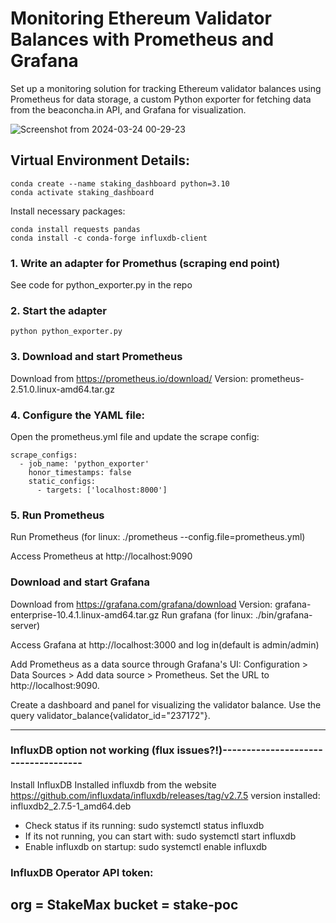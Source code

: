 # Monitoring Ethereum Validator Balances with Prometheus and Grafana
Set up a monitoring solution for tracking Ethereum validator balances using Prometheus for data storage, 
a custom Python exporter for fetching data from the beaconcha.in API, and Grafana for visualization.


![Screenshot from 2024-03-24 00-29-23](https://github.com/mickymultani/ethStaking-grafana-prometheus/assets/42827572/ab73d43f-3250-4988-a8ce-adace0f2e7a5)



## Virtual Environment Details:
```
conda create --name staking_dashboard python=3.10
conda activate staking_dashboard
```

Install necessary packages:
```
conda install requests pandas
conda install -c conda-forge influxdb-client
```

### 1. Write an adapter for Promethus (scraping end point)
See code for python_exporter.py in the repo

### 2. Start the adapter
```
python python_exporter.py
```

### 3. Download and start Prometheus
Download from https://prometheus.io/download/
Version: prometheus-2.51.0.linux-amd64.tar.gz

### 4. Configure the YAML file:
Open the prometheus.yml file  and update the scrape config:

```
scrape_configs:
  - job_name: 'python_exporter'
    honor_timestamps: false
    static_configs:
      - targets: ['localhost:8000']
```

### 5. Run Prometheus
Run Prometheus (for linux: ./prometheus --config.file=prometheus.yml)

Access Prometheus at http://localhost:9090


### Download and start Grafana
Download from https://grafana.com/grafana/download
Version: grafana-enterprise-10.4.1.linux-amd64.tar.gz
Run grafana (for linux: ./bin/grafana-server)

Access Grafana at http://localhost:3000 and log in(default is admin/admin)

Add Prometheus as a data source through Grafana's UI: Configuration > Data Sources > Add data source > Prometheus. 
Set the URL to http://localhost:9090.

Create a dashboard and panel for visualizing the validator balance. 
Use the query validator_balance{validator_id="237172"}.

*******************************************************************************************************************




### InfluxDB option not working (flux issues?!)------------------------------------
Install InfluxDB
Installed influxdb from the website https://github.com/influxdata/influxdb/releases/tag/v2.7.5
version installed: influxdb2_2.7.5-1_amd64.deb

- Check status if its running: sudo systemctl status influxdb
- If its not running, you can start with: sudo systemctl start influxdb
- Enable influxdb on startup: sudo systemctl enable influxdb

### InfluxDB Operator API token: 
org = StakeMax
bucket = stake-poc
----------------------------------------------------------------------------------------------
